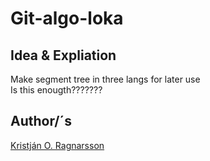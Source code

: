# Git-algo-loka

## Idea & Expliation
Make segment tree in three langs for later use  
Is this enougth???????  

## Author/´s
[Kristján O. Ragnarsson](https://github.com/Kristjan-O-Ragnarsson)
